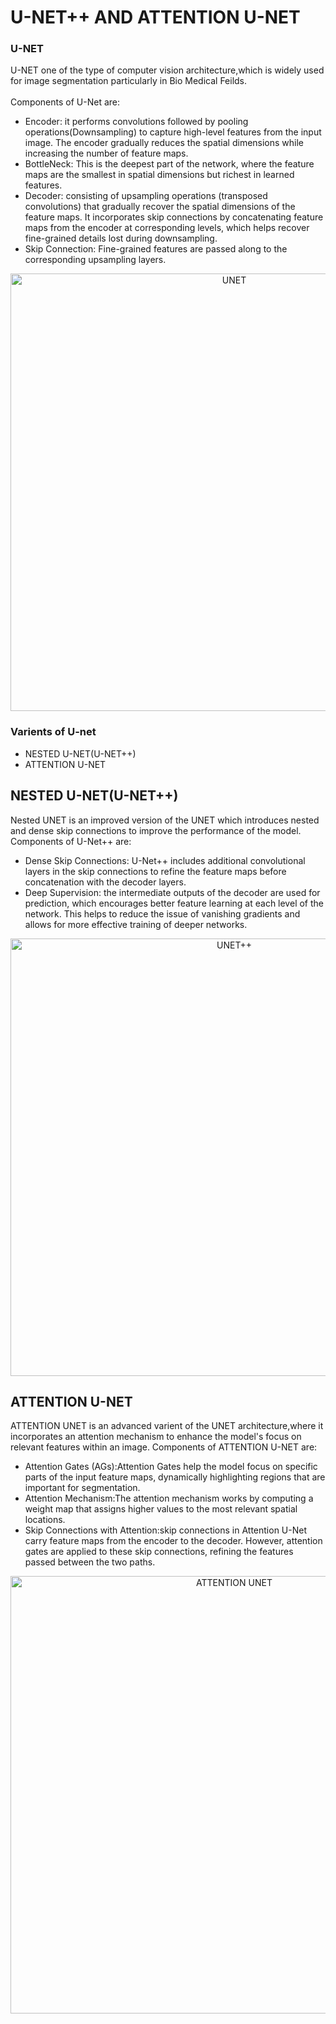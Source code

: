 # U-NET++ AND ATTENTION U-NET

### U-NET<br>
U-NET one of the type of computer vision architecture,which is widely used for image segmentation particularly in Bio Medical Feilds.</br><br>
Components of U-Net are:</br>
- Encoder: it performs convolutions followed by pooling operations(Downsampling) to capture high-level features from the input image.
The encoder gradually reduces the spatial dimensions while increasing the number of feature maps.
- BottleNeck: This is the deepest part of the network, where the feature maps are the smallest in spatial dimensions but richest in learned features.
- Decoder: consisting of upsampling operations (transposed convolutions) that gradually recover the spatial dimensions of the feature maps.
It incorporates skip connections by concatenating feature maps from the encoder at corresponding levels, which helps recover fine-grained details lost during downsampling.
- Skip Connection: Fine-grained features are passed along to the corresponding upsampling layers.

<div align="center">
<img src="https://media.geeksforgeeks.org/wp-content/uploads/20220614121231/Group14.jpg" alt="UNET" width="700"/></div>

### Varients of U-net
* NESTED U-NET(U-NET++)
* ATTENTION U-NET

## NESTED U-NET(U-NET++)
Nested UNET is an improved version of the UNET which introduces nested and dense skip connections to improve the performance of the model.
Components of U-Net++ are:
* Dense Skip Connections: U-Net++ includes additional convolutional layers in the skip connections to refine the feature maps before concatenation with the decoder layers.
* Deep Supervision: the intermediate outputs of the decoder are used for prediction, which encourages better feature learning at each level of the network.
This helps to reduce the issue of vanishing gradients and allows for more effective training of deeper networks.

<div align="center">
<img src="https://media.geeksforgeeks.org/wp-content/uploads/20230628132335/UNET.webp" alt="UNET++" width="700"/></div>

## ATTENTION U-NET
ATTENTION UNET is an advanced varient of the UNET architecture,where it incorporates an attention mechanism to enhance the model's focus on relevant features within an image.
Components of ATTENTION U-NET are:
* Attention Gates (AGs):Attention Gates help the model focus on specific parts of the input feature maps, dynamically highlighting regions that are important for segmentation.
* Attention Mechanism:The attention mechanism works by computing a weight map that assigns higher values to the most relevant spatial locations.
* Skip Connections with Attention:skip connections in Attention U-Net carry feature maps from the encoder to the decoder. However, attention gates are applied to these skip connections, refining the features passed between the two paths.

<div align="center">
<img src="https://miro.medium.com/v2/resize:fit:1248/0*w5nj77arNhBEj9Jr.jpg" alt="ATTENTION UNET" width="700"/></div>
  
